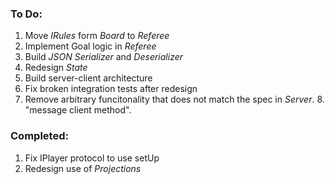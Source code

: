 ### To Do:

1. Move *IRules* form *Board* to *Referee*
2. Implement Goal logic in *Referee*
3. Build *JSON Serializer* and *Deserializer*
4. Redesign *State*
5. Build server-client architecture 
6. Fix broken integration tests after redesign
7. Remove arbitrary funcitonality that does not match the spec in *Server*.
   8. "message client method".

### Completed:
1. Fix IPlayer protocol to use setUp
2. Redesign use of *Projections*